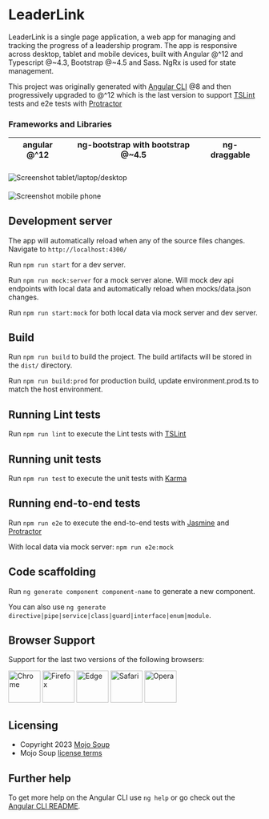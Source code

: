 # LeaderLink

LeaderLink is a single page application, a web app for managing and tracking the progress of a leadership program.
The app is responsive across desktop, tablet and mobile devices, built with Angular @^12 and Typescript @~4.3, Bootstrap @~4.5 and Sass. NgRx is used for state management.

This project was originally generated with [Angular CLI](https://github.com/angular/angular-cli) @8 and then progressively upgraded to @^12 which is the last version to support [TSLint](https://palantir.github.io/tslint/) tests and e2e tests with [Protractor](http://www.protractortest.org/)

### Frameworks and Libraries

| angular @^12 | ng-bootstrap with bootstrap @~4.5 | ng-draggable |
|--------------|-----------------------------------|--------------|
###

<img src="https://user-images.githubusercontent.com/8167628/217879827-9837a0ef-c178-4390-ac25-baa0fb4b2c96.png" alt="Screenshot tablet/laptop/desktop" width="auto" height="auto">

####

<img src="https://user-images.githubusercontent.com/8167628/217881229-447a923c-b06c-4f0f-88f0-31858e1c5cfb.png" alt="Screenshot mobile phone" width="auto" height="auto">

## Development server

The app will automatically reload when any of the source files changes. Navigate to `http://localhost:4300/`

Run `npm run start` for a dev server.

Run `npm run mock:server` for a mock server alone. Will mock dev api endpoints with local data and automatically reload when mocks/data.json changes.  

Run `npm run start:mock` for both local data via mock server and dev server.

## Build

Run `npm run build` to build the project. The build artifacts will be stored in the `dist/` directory.  

Run `npm run build:prod` for production build, update environment.prod.ts to match the host environment.

## Running Lint tests

Run `npm run lint` to execute the Lint tests with [TSLint](https://palantir.github.io/tslint/)

## Running unit tests

Run `npm run test` to execute the unit tests with [Karma](https://karma-runner.github.io)

## Running end-to-end tests

Run `npm run e2e` to execute the end-to-end tests with [Jasmine](https://jasmine.github.io/) and [Protractor](http://www.protractortest.org/)

With local data via mock server: `npm run e2e:mock`

## Code scaffolding

Run `ng generate component component-name` to generate a new component.

You can also use `ng generate directive|pipe|service|class|guard|interface|enum|module`.



## Browser Support

Support for the last two versions of the following browsers:

<img src="https://user-images.githubusercontent.com/8167628/217873263-6c82b338-0224-4cba-a838-fbda3c9369be.png" alt="Chrome" width="64" height="64"> <img src="https://user-images.githubusercontent.com/8167628/217873253-9ed89380-46d7-4a7a-b061-fbdcd3b434c9.png" width="64" height="64" alt="Firefox"> <img src="https://user-images.githubusercontent.com/8167628/217873244-e04d4bcd-b74c-4f7d-b186-5dc7531a9850.png" width="64" height="64" alt="Edge"> <img src="https://user-images.githubusercontent.com/8167628/217873233-14d55c72-8510-4c43-822f-4d696081ec73.png" width="64" height="64" alt="Safari"> <img src="https://user-images.githubusercontent.com/8167628/217873214-a4312eef-d83d-4526-b0fa-15a6630af966.png" width="64" height="64" alt="Opera">

## Licensing

- Copyright 2023 [Mojo Soup](https://mojosoup.com.au/)
- Mojo Soup [license terms](https://mojosoup.com.au/terms/)

## Further help

To get more help on the Angular CLI use `ng help` or go check out the [Angular CLI README](https://github.com/angular/angular-cli/blob/master/README.md).
